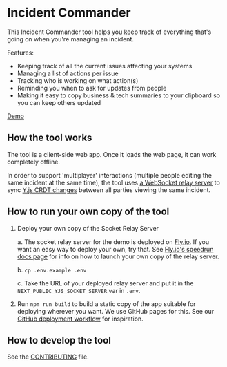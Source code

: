 Incident Commander
==================
This Incident Commander tool helps you keep track of everything that's going on when you're managing an incident.

Features:
- Keeping track of all the current issues affecting your systems
- Managing a list of actions per issue
- Tracking who is working on what action(s)
- Reminding you when to ask for updates from people
- Making it easy to copy business & tech summaries to your clipboard so you can keep others updated


[Demo](https://gaqzi.github.io/incident-commander/)

## How the tool works
The tool is a client-side web app. Once it loads the web page, it can work completely offline. 

In order to support 'multiplayer' interactions (multiple people editing the same incident at the same time), the tool uses [a WebSocket relay server](./socket_relay_server/) to sync [Y.js CRDT changes](https://github.com/yjs/yjs) between all parties viewing the same incident. 

## How to run your own copy of the tool

1. Deploy your own copy of the Socket Relay Server

    a. The socket relay server for the demo is deployed on [Fly.io](https://fly.io/). If you want an easy way to deploy your own, try that. See [Fly.io's speedrun docs page](https://fly.io/docs/speedrun/) for info on how to launch your own copy of the relay server.

    b. ```cp .env.example .env```
    
    c. Take the URL of your deployed relay server and put it in the `NEXT_PUBLIC_YJS_SOCKET_SERVER` var in `.env`.

2. Run `npm run build` to build a static copy of the app suitable for deploying wherever you want. We use GitHub pages for this. See our [GitHub deployment workflow](./.github/workflows/test-and-deploy.yml) for inspiration.

## How to develop the tool
See the [CONTRIBUTING](./CONTRIBUTING.md) file.
